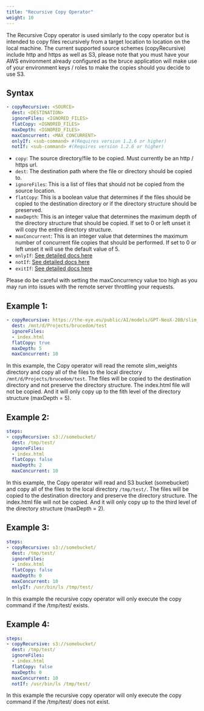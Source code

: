 ```yaml
---
title: "Recursive Copy Operator"
weight: 10
---
```

The Recursive Copy operator is used similarly to the copy operator but is intended to copy files recursively from a target location to location on the local machine.  The current supported source schemes (copyRecursive) include http and https as well as S3, please note that you must have your AWS environment already configured as the bruce application will make use of your environment keys / roles to make the copies should you decide to use S3.

## Syntax

```yaml
- copyRecursive: <SOURCE>
  dest: <DESTINATION>
  ignoreFiles: <IGNORED_FILES>
  flatCopy: <IGNORED_FILES>
  maxDepth: <IGNORED_FILES>
  maxConcurrent: <MAX_CONCURRENT>
  onlyIf: <sub-command> #(Requires version 1.2.6 or higher)
  notIf: <sub-command> #(Requires version 1.2.6 or higher)
```

* `copy`: The source directory/file to be copied.  Must currently be an http / https url.
* `dest`: The destination path where the file or directory should be copied to.
* `ignoreFiles`: This is a list of files that should not be copied from the source location.
* `flatCopy`: This is a boolean value that determines if the files should be copied to the destination directory or if the directory structure should be preserved.
* `maxDepth`: This is an integer value that determines the maximum depth of the directory structure that should be copied. If set to 0 or left unset it will copy the entire directory structure.
* `maxConcurrent`: This is an integer value that determines the maximum number of concurrent file copies that should be performed.  If set to 0 or left unset it will use the default value of 5.
* `onlyIf`: [See detailed docs here](/operators/sub-commands)
* `notIf`: [See detailed docs here](/operators/sub-commands)
* `exitIf`: [See detailed docs here](/operators/sub-commands)

Please do be careful with setting the maxConcurrency value too high as you may run into issues with the remote server throttling your requests.

## Example 1:
```yaml
- copyRecursive: https://the-eye.eu/public/AI/models/GPT-NeoX-20B/slim_weights/
  dest: /mnt/d/Projects/brucedom/test
  ignoreFiles: 
  - index.html
  flatCopy: true
  maxDepth: 5
  maxConcurrent: 10
```

In this example, the Copy operator will read the remote slim_weights directory and copy all of the files to the local directory `/mnt/d/Projects/brucedom/test`.  The files will be copied to the destination directory and not preserve the directory structure.  The index.html file will not be copied.  And it will only copy up to the fith level of the directory structure (maxDepth = 5).

## Example 2:
```yaml
steps:
- copyRecursive: s3://somebucket/
  dest: /tmp/test/
  ignoreFiles: 
  - index.html
  flatCopy: false
  maxDepth: 2
  maxConcurrent: 10
```

In this example, the Copy operator will read and S3 bucket (somebucket) and copy all of the files to the local directory `/tmp/test/`.  The files will be copied to the destination directory and preserve the directory structure.  The index.html file will not be copied.  And it will only copy up to the third level of the directory structure (maxDepth = 2).

## Example 3:
```yaml
steps:
- copyRecursive: s3://somebucket/
  dest: /tmp/test/
  ignoreFiles:
  - index.html
  flatCopy: false
  maxDepth: 0
  maxConcurrent: 10
  onlyIf: /usr/bin/ls /tmp/test/
```

In this example the recursive copy operator will only execute the copy command if the /tmp/test/ exists.

## Example 4:
```yaml
steps:
- copyRecursive: s3://somebucket/
  dest: /tmp/test/
  ignoreFiles:
  - index.html
  flatCopy: false
  maxDepth: 0
  maxConcurrent: 10
  notIf: /usr/bin/ls /tmp/test/
```

In this example the recursive copy operator will only execute the copy command if the /tmp/test/ does not exist.
